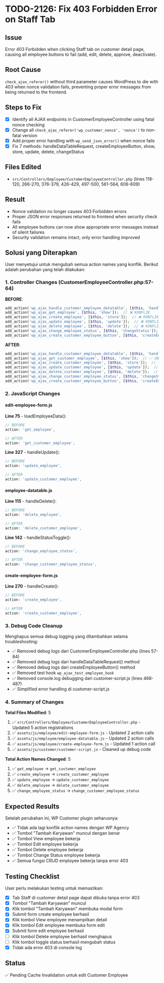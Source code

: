# TODO-2126: Fix 403 Forbidden Error on Staff Tab

## Issue
Error 403 Forbidden when clicking Staff tab on customer detail page, causing all employee buttons to fail (add, edit, delete, approve, deactivate).

## Root Cause
`check_ajax_referer()` without third parameter causes WordPress to die with 403 when nonce validation fails, preventing proper error messages from being returned to the frontend.

## Steps to Fix
- [x] Identify all AJAX endpoints in CustomerEmployeeController using fatal nonce checking
- [x] Change all `check_ajax_referer('wp_customer_nonce', 'nonce')` to non-fatal version
- [x] Add proper error handling with `wp_send_json_error()` when nonce fails
- [x] Fix 7 methods: handleDataTableRequest, createEmployeeButton, show, store, update, delete, changeStatus

## Files Edited
- `src/Controllers/Employee/CustomerEmployeeController.php` (lines 118-120, 266-270, 376-379, 426-429, 497-500, 561-564, 606-609)

## Result
- Nonce validation no longer causes 403 Forbidden errors
- Proper JSON error responses returned to frontend when security check fails
- All employee buttons can now show appropriate error messages instead of silent failures
- Security validation remains intact, only error handling improved


## Solusi yang Diterapkan

User menyetujui untuk mengubah semua action names yang konflik. Berikut adalah perubahan yang telah dilakukan:

### 1. Controller Changes (CustomerEmployeeController.php:57-64)

**BEFORE**:
```php
add_action('wp_ajax_handle_customer_employee_datatable', [$this, 'handleDataTableRequest']);
add_action('wp_ajax_get_employee', [$this, 'show']);  // ❌ KONFLIK
add_action('wp_ajax_create_employee', [$this, 'store']);  // ❌ KONFLIK
add_action('wp_ajax_update_employee', [$this, 'update']);  // ❌ KONFLIK
add_action('wp_ajax_delete_employee', [$this, 'delete']);  // ❌ KONFLIK
add_action('wp_ajax_change_employee_status', [$this, 'changeStatus']);  // ❌ KONFLIK
add_action('wp_ajax_create_customer_employee_button', [$this, 'createEmployeeButton']);
```

**AFTER**:
```php
add_action('wp_ajax_handle_customer_employee_datatable', [$this, 'handleDataTableRequest']);
add_action('wp_ajax_get_customer_employee', [$this, 'show']);  // ✅ UNIQUE
add_action('wp_ajax_create_customer_employee', [$this, 'store']);  // ✅ UNIQUE
add_action('wp_ajax_update_customer_employee', [$this, 'update']);  // ✅ UNIQUE
add_action('wp_ajax_delete_customer_employee', [$this, 'delete']);  // ✅ UNIQUE
add_action('wp_ajax_change_customer_employee_status', [$this, 'changeStatus']);  // ✅ UNIQUE
add_action('wp_ajax_create_customer_employee_button', [$this, 'createEmployeeButton']);  // ✅ UNIQUE
```

### 2. JavaScript Changes

#### edit-employee-form.js

**Line 75** - loadEmployeeData():
```javascript
// BEFORE
action: 'get_employee',

// AFTER
action: 'get_customer_employee',
```

**Line 327** - handleUpdate():
```javascript
// BEFORE
action: 'update_employee',

// AFTER
action: 'update_customer_employee',
```

#### employee-datatable.js

**Line 115** - handleDelete():
```javascript
// BEFORE
action: 'delete_employee',

// AFTER
action: 'delete_customer_employee',
```

**Line 142** - handleStatusToggle():
```javascript
// BEFORE
action: 'change_employee_status',

// AFTER
action: 'change_customer_employee_status',
```

#### create-employee-form.js

**Line 270** - handleCreate():
```javascript
// BEFORE
action: 'create_employee',

// AFTER
action: 'create_customer_employee',
```

### 3. Debug Code Cleanup

Menghapus semua debug logging yang ditambahkan selama troubleshooting:
- ✅ Removed debug logs dari CustomerEmployeeController.php (lines 57-84)
- ✅ Removed debug logs dari handleDataTableRequest() method
- ✅ Removed debug logs dari createEmployeeButton() method
- ✅ Removed test hook `wp_ajax_test_employee_hook`
- ✅ Removed console.log debugging dari customer-script.js (lines 468-487)
- ✅ Simplified error handling di customer-script.js

### 4. Summary of Changes

**Total Files Modified**: 5
1. ✅ `src/Controllers/Employee/CustomerEmployeeController.php` - Updated 5 action registrations
2. ✅ `assets/js/employee/edit-employee-form.js` - Updated 2 action calls
3. ✅ `assets/js/employee/employee-datatable.js` - Updated 2 action calls
4. ✅ `assets/js/employee/create-employee-form.js` - Updated 1 action call
5. ✅ `assets/js/customer/customer-script.js` - Cleaned up debug code

**Total Action Names Changed**: 5
1. ✅ `get_employee` → `get_customer_employee`
2. ✅ `create_employee` → `create_customer_employee`
3. ✅ `update_employee` → `update_customer_employee`
4. ✅ `delete_employee` → `delete_customer_employee`
5. ✅ `change_employee_status` → `change_customer_employee_status`

## Expected Results

Setelah perubahan ini, WP Customer plugin seharusnya:
- ✅ Tidak ada lagi konflik action names dengan WP Agency
- ✅ Tombol "Tambah Karyawan" muncul dengan benar
- ✅ Tombol View employee bekerja
- ✅ Tombol Edit employee bekerja
- ✅ Tombol Delete employee bekerja
- ✅ Tombol Change Status employee bekerja
- ✅ Semua fungsi CRUD employee bekerja tanpa error 403

## Testing Checklist

User perlu melakukan testing untuk memastikan:
- [X] Tab Staff di customer detail page dapat dibuka tanpa error 403
- [X] Tombol "Tambah Karyawan" muncul
- [X] Klik tombol "Tambah Karyawan" membuka modal form
- [X] Submit form create employee berhasil
- [X] Klik tombol View employee menampilkan detail
- [X] Klik tombol Edit employee membuka form edit
- [X] Submit form edit employee berhasil
- [ ] Klik tombol Delete employee berhasil menghapus
- [ ] Klik tombol toggle status berhasil mengubah status
- [X] Tidak ada error 403 di console log

## Status
✅ Pending Cache Invalidation untuk edit Customer Employee
